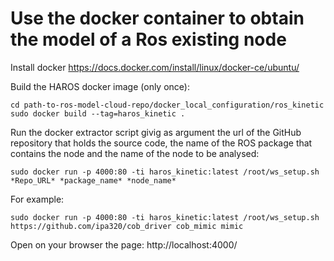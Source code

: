 # Use the docker container to obtain the model of a Ros existing node

Install docker https://docs.docker.com/install/linux/docker-ce/ubuntu/


Build the HAROS docker image (only once):
```
cd path-to-ros-model-cloud-repo/docker_local_configuration/ros_kinetic
sudo docker build --tag=haros_kinetic .
```

Run the docker extractor script givig as argument the url of the GitHub repository that holds the source code, the name of the ROS package that contains the node and the name of the node to be analysed:
```
sudo docker run -p 4000:80 -ti haros_kinetic:latest /root/ws_setup.sh *Repo_URL* *package_name* *node_name*
```

For example:
```
sudo docker run -p 4000:80 -ti haros_kinetic:latest /root/ws_setup.sh https://github.com/ipa320/cob_driver cob_mimic mimic
```

Open on your browser the page: http://localhost:4000/
